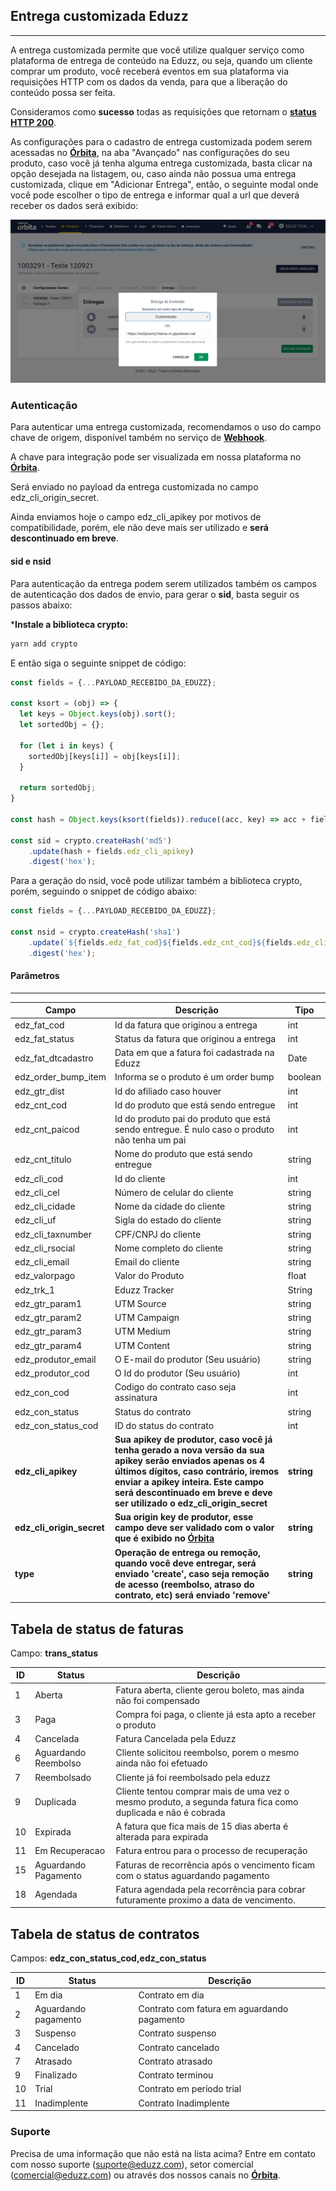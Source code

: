 ## Entrega customizada Eduzz 
---

A entrega customizada permite que você utilize qualquer serviço como plataforma de entrega de conteúdo na Eduzz, ou seja, quando um cliente comprar um produto, você receberá eventos em sua plataforma via requisições HTTP com os dados da venda, para que a liberação do conteúdo possa ser feita.

Consideramos como **sucesso** todas as requisições que retornam o **[status HTTP 200](http://www.w3.org/Protocols/rfc2616/rfc2616-sec10.html)**.

As configurações para o cadastro de entrega customizada podem serem acessadas no **[Órbita](https://orbita.eduzz.com/producer/webhook)**, na aba "Avançado" nas configurações do seu produto, caso você já tenha alguma entrega customizada, basta clicar na opção desejada na listagem, ou, caso ainda não possua uma entrega customizada, clique em "Adicionar Entrega", então, o seguinte modal onde você pode escolher o tipo de entrega e informar qual a url que deverá receber os dados será exibido:

![Modal de cadastro de entrega customizada no Órbita](https://github.com/eduzz/custom-delivery/raw/master/customizado_modal.png "Modal de cadastro de entrega customizada no Órbita")

### Autenticação

Para autenticar uma entrega customizada, recomendamos o uso do campo chave de origem, disponível também no serviço de **[Webhook](https://github.eduzz.com/eduzz/wrbhook)**.

A chave para integração pode ser visualizada em nossa plataforma no **[Órbita](https://orbita.eduzz.com/producer/config-api)**.

Será enviado no payload da entrega customizada no campo edz_cli_origin_secret.

Ainda enviamos hoje o campo edz_cli_apikey por motivos de compatibilidade, porém, ele não deve mais ser utilizado e **será descontinuado em breve**.

#### **sid** e **nsid**

Para autenticação da entrega podem serem utilizados também os campos de autenticação dos dados de envio, para gerar o **sid**, basta seguir os passos abaixo:

***Instale a biblioteca crypto:**

```sh
yarn add crypto
```

E então siga o seguinte snippet de código:

```js
const fields = {...PAYLOAD_RECEBIDO_DA_EDUZZ};

const ksort = (obj) => {
  let keys = Object.keys(obj).sort();
  let sortedObj = {};

  for (let i in keys) {
    sortedObj[keys[i]] = obj[keys[i]];
  }

  return sortedObj;
}

const hash = Object.keys(ksort(fields)).reduce((acc, key) => acc + fields[key],'');

const sid = crypto.createHash('md5')
    .update(hash + fields.edz_cli_apikey)
    .digest('hex');
```

Para a geração do nsid, você pode utilizar também a biblioteca crypto, porém, seguindo o snippet de código abaixo:

```js
const fields = {...PAYLOAD_RECEBIDO_DA_EDUZZ};

const nsid = crypto.createHash('sha1')
    .update(`${fields.edz_fat_cod}${fields.edz_cnt_cod}${fields.edz_cli_cod}`)
    .digest('hex');
```

#### Parâmetros
---

Campo     | Descrição | Tipo
------------- | ------------- | -----------------
edz_fat_cod | Id da fatura que originou a entrega | int
edz_fat_status | Status da fatura que originou a entrega | int
edz_fat_dtcadastro | Data em que a fatura foi cadastrada na Eduzz | Date
edz_order_bump_item | Informa se o produto é um order bump | boolean
edz_gtr_dist | Id do afiliado caso houver | int
edz_cnt_cod | Id do produto que está sendo entregue | int
edz_cnt_paicod | Id do produto pai do produto que está sendo entregue. É nulo caso o produto não tenha um pai | int
edz_cnt_titulo | Nome do produto que está sendo entregue | string
edz_cli_cod | Id do cliente | int
edz_cli_cel | Número de celular do cliente | string
edz_cli_cidade | Nome da cidade do cliente | string
edz_cli_uf | Sigla do estado do cliente | string
edz_cli_taxnumber | CPF/CNPJ do cliente | string
edz_cli_rsocial | Nome completo do cliente | string
edz_cli_email | Email do cliente | string
edz_valorpago | Valor do Produto | float
edz_trk_1      | Eduzz Tracker | String
edz_gtr_param1 | UTM Source | string
edz_gtr_param2 | UTM Campaign | string
edz_gtr_param3 | UTM Medium | string
edz_gtr_param4 | UTM Content | string
edz_produtor_email | O E-mail do produtor (Seu usuário) | string
edz_produtor_cod | O Id do produtor (Seu usuário) | int
edz_con_cod | Codigo do contrato caso seja assinatura | int
edz_con_status | Status do contrato | string
edz_con_status_cod | ID do status do contrato  | int
**edz_cli_apikey** | **Sua apikey de produtor, caso você já tenha gerado a nova versão da sua apikey serão enviados apenas os 4 últimos dígitos, caso contrário, iremos enviar a apikey inteira. Este campo será descontinuado em breve e deve ser utilizado o edz_cli_origin_secret** | **string**
**edz_cli_origin_secret** | **Sua origin key de produtor, esse campo deve ser validado com o valor que é exibido no [Órbita](https://orbita.eduzz.com/producer/config-api)** | **string**
**type** | **Operação de entrega ou remoção, quando você deve entregar, será enviado 'create', caso seja remoção de acesso (reembolso, atraso do contrato, etc) será enviado 'remove'** | **string**


## Tabela de status de faturas

Campo: **trans_status**

ID  | Status | Descrição
--- | ------ | -----------
1 | Aberta | Fatura aberta, cliente gerou boleto, mas ainda não foi compensado 
3 | Paga | Compra foi paga, o cliente já esta apto a receber o produto 
4 | Cancelada | Fatura Cancelada pela Eduzz
6 | Aguardando Reembolso | Cliente solicitou reembolso, porem o mesmo ainda não foi efetuado
7 | Reembolsado | Cliente já foi reembolsado pela eduzz
9 | Duplicada | Cliente tentou comprar mais de uma vez o mesmo produto, a segunda fatura fica como duplicada e não é cobrada
10 | Expirada | A fatura que fica mais de 15 dias aberta é alterada para expirada
11 | Em Recuperacao | Fatura entrou para o processo de recuperação
15 | Aguardando Pagamento | Faturas de recorrência após o vencimento ficam com o status aguardando pagamento
18 | Agendada | Fatura agendada pela recorrência para cobrar futuramente proximo a data de vencimento.

## Tabela de status de contratos

Campos: **edz_con_status_cod,edz_con_status**

ID  | Status | Descrição
--- | ------ | -----------
1 | Em dia | Contrato em dia
2 | Aguardando pagamento | Contrato com fatura em aguardando pagamento 
3 | Suspenso | Contrato suspenso
4 | Cancelado | Contrato cancelado
7 | Atrasado | Contrato atrasado
9 | Finalizado | Contrato terminou
10 | Trial | Contrato em período trial
11 | Inadimplente | Contrato Inadimplente

### Suporte

Precisa de uma informação que não está na lista acima? Entre em contato com nosso suporte (suporte@eduzz.com), setor comercial (comercial@eduzz.com) ou através dos nossos canais no **[Órbita](https://orbita.eduzz.com)**.
